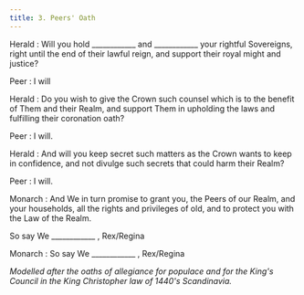 ```yaml
---
title: 3. Peers' Oath
---
```


Herald
: Will you hold ____________ and ____________ your rightful Sovereigns, right until the end of their lawful reign, and support their royal might and justice?

Peer
: I will

Herald
: Do you wish to give the Crown such counsel which is to the benefit of Them and their Realm, and support Them in upholding the laws and fulfilling their coronation oath?

Peer
: I will.

Herald
: And will you keep secret such matters as the Crown wants to keep in confidence, and not divulge such secrets that could harm their Realm?

Peer
: I will.

Monarch
: And We in turn promise to grant you, the Peers of our Realm, and your households, all the rights and privileges of old, and to protect you with the Law of the Realm.

So say We ____________ , Rex/Regina

Monarch
: So say We ____________ , Rex/Regina

_Modelled after the oaths of allegiance for populace and for the King's Council in the King Christopher law of 1440's Scandinavia._

